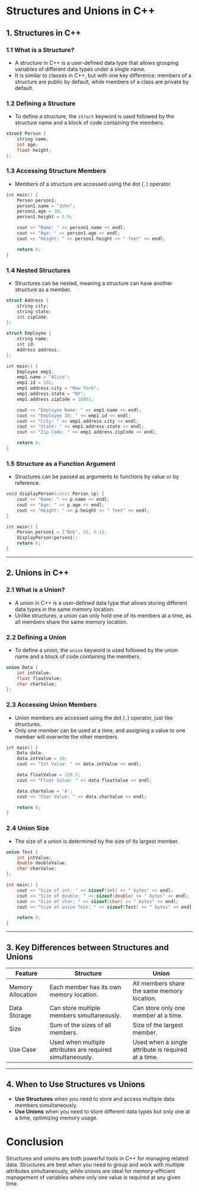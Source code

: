 # Structures and Unions in C++

## 1. Structures in C++

### 1.1 What is a Structure?
- A structure in C++ is a user-defined data type that allows grouping variables of different data types under a single name.
- It is similar to classes in C++, but with one key difference: members of a structure are public by default, while members of a class are private by default.

### 1.2 Defining a Structure
- To define a structure, the `struct` keyword is used followed by the structure name and a block of code containing the members.

```cpp
struct Person {
    string name;
    int age;
    float height;
};
```

### 1.3 Accessing Structure Members
- Members of a structure are accessed using the dot (`.`) operator.

```cpp
int main() {
    Person person1;
    person1.name = "John";
    person1.age = 30;
    person1.height = 5.9;

    cout << "Name: " << person1.name << endl;
    cout << "Age: " << person1.age << endl;
    cout << "Height: " << person1.height << " feet" << endl;

    return 0;
}
```

### 1.4 Nested Structures
- Structures can be nested, meaning a structure can have another structure as a member.

```cpp
struct Address {
    string city;
    string state;
    int zipCode;
};

struct Employee {
    string name;
    int id;
    Address address;
};

int main() {
    Employee emp1;
    emp1.name = "Alice";
    emp1.id = 101;
    emp1.address.city = "New York";
    emp1.address.state = "NY";
    emp1.address.zipCode = 10001;

    cout << "Employee Name: " << emp1.name << endl;
    cout << "Employee ID: " << emp1.id << endl;
    cout << "City: " << emp1.address.city << endl;
    cout << "State: " << emp1.address.state << endl;
    cout << "Zip Code: " << emp1.address.zipCode << endl;

    return 0;
}
```

### 1.5 Structure as a Function Argument
- Structures can be passed as arguments to functions by value or by reference.

```cpp
void displayPerson(const Person &p) {
    cout << "Name: " << p.name << endl;
    cout << "Age: " << p.age << endl;
    cout << "Height: " << p.height << " feet" << endl;
}

int main() {
    Person person1 = {"Bob", 25, 6.1};
    displayPerson(person1);
    return 0;
}
```

---

## 2. Unions in C++

### 2.1 What is a Union?
- A union in C++ is a user-defined data type that allows storing different data types in the same memory location.
- Unlike structures, a union can only hold one of its members at a time, as all members share the same memory location.

### 2.2 Defining a Union
- To define a union, the `union` keyword is used followed by the union name and a block of code containing the members.

```cpp
union Data {
    int intValue;
    float floatValue;
    char charValue;
};
```

### 2.3 Accessing Union Members
- Union members are accessed using the dot (`.`) operator, just like structures.
- Only one member can be used at a time, and assigning a value to one member will overwrite the other members.

```cpp
int main() {
    Data data;
    data.intValue = 10;
    cout << "Int Value: " << data.intValue << endl;

    data.floatValue = 220.5;
    cout << "Float Value: " << data.floatValue << endl;

    data.charValue = 'A';
    cout << "Char Value: " << data.charValue << endl;

    return 0;
}
```

### 2.4 Union Size
- The size of a union is determined by the size of its largest member.

```cpp
union Test {
    int intValue;
    double doubleValue;
    char charValue;
};

int main() {
    cout << "Size of int: " << sizeof(int) << " bytes" << endl;
    cout << "Size of double: " << sizeof(double) << " bytes" << endl;
    cout << "Size of char: " << sizeof(char) << " bytes" << endl;
    cout << "Size of union Test: " << sizeof(Test) << " bytes" << endl;

    return 0;
}
```

---

## 3. Key Differences between Structures and Unions

| Feature                | Structure                                                    | Union                                                       |
|------------------------|--------------------------------------------------------------|-------------------------------------------------------------|
| Memory Allocation      | Each member has its own memory location.                      | All members share the same memory location.                 |
| Data Storage           | Can store multiple members simultaneously.                   | Can store only one member at a time.                        |
| Size                   | Sum of the sizes of all members.                             | Size of the largest member.                                 |
| Use Case               | Used when multiple attributes are required simultaneously.   | Used when a single attribute is required at a time.         |



---

## 4. When to Use Structures vs Unions
- **Use Structures** when you need to store and access multiple data members simultaneously.
- **Use Unions** when you need to store different data types but only one at a time, optimizing memory usage.


# Conclusion

Structures and unions are both powerful tools in C++ for managing related data. Structures are best when you need to group and work with multiple attributes simultaneously, while unions are ideal for memory-efficient management of variables where only one value is required at any given time.
```